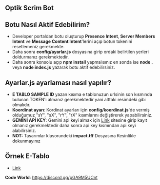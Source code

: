 ## Optik Scrim Bot

## Botu Nasıl Aktif Edebilirim?
- Developer portaldan botu oluşturup **Presence Intent**, **Server Members Intent** ve **Message Content Intent**'lerini açıp botun tokenini resetlemeniz gerekmekte.
- Daha sonra **config/ayarlar.js** dosyasına girip ordaki belirtilen yerleri doldurmanız gerekmektedir.
- Daha sonra konsolu açıp **npm install** yapmalısınız en sonda ise **node .** veya **node index.js** yazarak botu aktif edebilirsiniz.

## Ayarlar.js ayarlaması nasıl yapılır?
- **__E TABLO SAMPLE ID__** yazan kısıma e tablonuzun urlsinin son kısmında bulunan TOKEN'i almanız gerekmektedir yani alttaki resimdeki gibi olmalıdır.
- **Koordinat ayarı**: Kordinat ayarları için **config/koordinat.js**'de vermiş olduğumuz "sY", "sX", "rY", "rX" kısımlarını değiştirerek yapabilirsiniz.
- **GEMİNİ APİ KEY**: Gemini api keyi almak için [Link](https://aistudio.google.com/apikey) sitesine girip kayıt olmanız gerekmektedir daha sonra api key kısmından api keyi alabilirsiniz.
- **NOT:** Tasarımlar klasorundeki **impact.tff** Dosyasına Kesinlikle dokunmayınız

## Örnek E-Tablo
- [Link](https://docs.google.com/spreadsheets/d/1jKKUybU4B667Ld2x9K2bZDvfAaArU6isxsO4acOSBbQ/edit?usp=sharing)

**Code World**: https://discord.gg/pGA9M5UCnt
